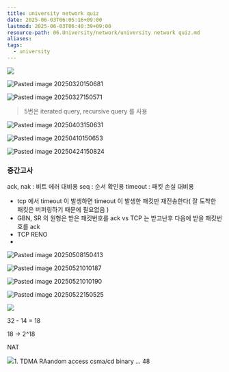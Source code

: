```yaml
---
title: university network quiz
date: 2025-06-03T06:05:16+09:00
lastmod: 2025-06-03T06:40:39+09:00
resource-path: 06.University/network/university network quiz.md
aliases: 
tags:
  - university
---
```

![](../../08.media/20250313150667.png)

![Pasted image 20250320150681](../../08.media/20250320150681.jpg)

![Pasted image 20250327150571](../../08.media/20250327150571.png)

> 5번은 iterated query, recursive query 를 사용

![Pasted image 20250403150631](../../08.media/20250403150631.png)




![Pasted image 20250410150653](../../08.media/20250410150653.jpg)




![Pasted image 20250424150824](../../08.media/20250424150824.jpg)




### 중간고사

ack, nak : 비트 에러 대비용
seq : 순서 확인용
timeout : 패킷 손실 대비용


- tcp 에서 timeout 이 발생하면 timeout 이 발생한 패킷만 재전송한다( 잘 도착한 패킷은 버퍼링하기 때문에 필요없음 )
- GBN, SR 의 원형은 받은 패킷번호를 ack vs TCP 는 받고난후 다음에 받을 패킷번호를 ack
- TCP RENO
- 




![Pasted image 20250508150413](../../08.media/20250508150413.png)



![Pasted image 20250521010187](../../08.media/20250521010187.jpg)

![Pasted image 20250521010190](../../08.media/20250521010190.jpg)

![Pasted image 20250522150525](../../08.media/20250522150525.jpg)





![](../../08.media/20250529150511-1748498771414-20250529_150338_1_.jpg)


32 - 14 = 18

18 -> 2\^18


NAT












![](../../08.media/20250610150324-1749535404444-20250610_150121(1)(1).jpg)1. TDMA
RAandom access
csma/cd
binary ...
48